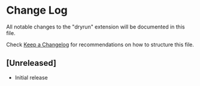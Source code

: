 # Change Log

All notable changes to the "dryrun" extension will be documented in this file.

Check [Keep a Changelog](http://keepachangelog.com/) for recommendations on how to structure this file.

## [Unreleased]

- Initial release